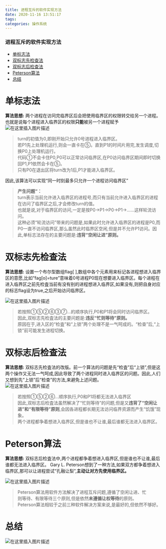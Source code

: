 ```yaml
---
title: 进程互斥的软件实现方法
date: 2020-11-16 13:51:17
tags: 
categories: 操作系统
---
```


<!--more-->

### 进程互斥的软件实现方法

- [单标志法](#_3)
- [双标志先检查法](#_20)
- [双标志后检查法](#_29)
- [Peterson算法](#Peterson_37)
- [总结](#_47)

# 单标志法

**算法思想:** 两个进程在访冋完临界区后会把使用临界区的权限转交给另一个进程。也就是说每个进程进入临界区的权限**只能**被另一个进程赋予  
![在这里插入图片描述](https://img-blog.csdnimg.cn/20201116133655312.png?x-oss-process=image/watermark,type_ZmFuZ3poZW5naGVpdGk,shadow_10,text_aHR0cHM6Ly9ibG9nLmNzZG4ubmV0L3FxXzIxMDQwNTU5,size_16,color_FFFFFF,t_70#pic_center)

> turn的初值为0,即刚开始只允许0号进程进入临界区。  
> 若P1先上处理机运行,则会一直卡在⑤。直到P1的时间片用完,发生调度,切换P0上处理机运行。  
> 代码①不会卡住P0,P0可以正常访问临界区,在P0访问临界区期间即时切换回P1,P1依然会卡在⑤。  
> 只有P0在退出区将turn改为1后,P1才能进入临界区。

因此,该算法可以实现“同一时刻最多只允许一个进程访问临界区”

> **产生问题“：**  
> turn表示当前允许进入临界区的进程号,而只有当前允许进入临界区的进程在访问了临界区之后,才会修改turn的值。  
> 也就是说,对于临界区的访问,一定是按P0→P1→P0→P1→……这样轮流访问。  
> 这种必须“轮流访问”带来的问题是,如果此时允许进入临界区的进程是P0,而P0一直不访问临界区,那么虽然此时临界区空闲,但是并不允许P1访问。因此,单标志法存在的主要问题是:**违背“空闲让进”原则。**

# 双标志先检查法

**算法思想:** 设置一个布尔型数组flag\[ \],数组中各个元素用来标记各进程想进入临界区的意愿,比如“fag\[o\]=ture”意味着0号进程P0现在想要进入临界区。每个进程在进入临界区之前先检査当前有没有别的进程想进入临界区,如果没有,则把自身对应的标志flag设为true,之后开始访问临界区。

![在这里插入图片描述](https://img-blog.csdnimg.cn/20201116133911248.png?x-oss-process=image/watermark,type_ZmFuZ3poZW5naGVpdGk,shadow_10,text_aHR0cHM6Ly9ibG9nLmNzZG4ubmV0L3FxXzIxMDQwNTU5,size_16,color_FFFFFF,t_70#pic_center)

> 若按照①⑤②⑥③⑦…的顺序执行,P0和P1将会同时访问临界区。  
> 因此,双标志先检査法的主要问题是:**违反“忙则等待”原则。**  
> 原因在于,进入区的“检査”和“上锁”两个处理不是一气呵成的。“检查”后,“上锁”前可能发生进程切换。

# 双标志后检查法

**算法思想:** 双标志先检査法的改版。前一个算法的问题是先“检査”后“上锁”,但是这两个操作又无法一气呵成,因此导致了两个进程同时进入临界区的问题。因此,人们又想到先“上锁”后“检查”的方法,来避免上述问题。  
![在这里插入图片描述](https://img-blog.csdnimg.cn/202011161340509.png?x-oss-process=image/watermark,type_ZmFuZ3poZW5naGVpdGk,shadow_10,text_aHR0cHM6Ly9ibG9nLmNzZG4ubmV0L3FxXzIxMDQwNTU5,size_16,color_FFFFFF,t_70#pic_center)

> 若按照①⑤②⑥…顺序执行,P0和P1将都无法进入临界区  
> 因此,双标志后检査法虽然解决了“忙则等待”的问题,但是又**违背了“空闲让进”和“有限等待”原则**,会因各进程都长期无法访问临界资源而产生“饥饿”现象。  
> 两个进程都争着想进入临界区,但是谁也不让谁,最后谁都无法进入临界区。

# Peterson算法

**算法思想:** 双标志后检査法中,两个进程都争着想进入临界区,但是谁也不让谁,最后谁都无法进入临界区。 Gary L. Peterson想到了一种方法,如果双方都争着想进入临界区,那可以让进程尝试“孔融让梨”,**主动让对方先使用临界区。**

![在这里插入图片描述](https://img-blog.csdnimg.cn/20201116134348113.png?x-oss-process=image/watermark,type_ZmFuZ3poZW5naGVpdGk,shadow_10,text_aHR0cHM6Ly9ibG9nLmNzZG4ubmV0L3FxXzIxMDQwNTU5,size_16,color_FFFFFF,t_70#pic_center)

> Peterson算法用软件方法解决了进程互斥问题,遵循了空闲让进、忙  
> 则等待、有限等待三个原则,但是依然**未遵循让权等待**的原则。  
> Peterson算法相较于之前三种软件解决方案来说,是最好的,但依然不够好。

# 总结

![在这里插入图片描述](https://img-blog.csdnimg.cn/20201116134926826.png?x-oss-process=image/watermark,type_ZmFuZ3poZW5naGVpdGk,shadow_10,text_aHR0cHM6Ly9ibG9nLmNzZG4ubmV0L3FxXzIxMDQwNTU5,size_16,color_FFFFFF,t_70#pic_center)